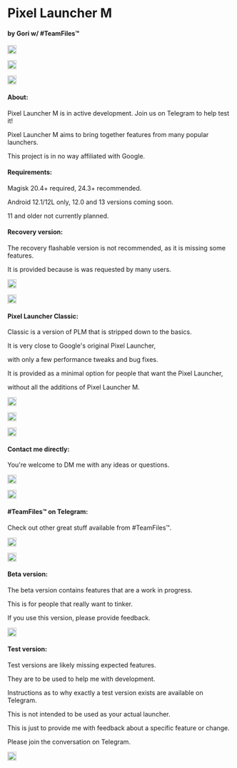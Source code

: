 # Pixel Launcher M

#### by Gori w/ #TeamFiles™

<a href="https://github.com/GoriLovesYou/PixelLauncherM/releases"><img src="https://img.shields.io/badge/Download Pixel Launcher M (Magisk Module)-not quite yet...-red.svg" height="20"></a>

<a href="https://t.me/PixelLauncherM"><img src="https://img.shields.io/badge/Pixel Launcher M Telegram Channel-@PixelLauncherM-2AABEE.svg" height="20"></a>

<a href="https://t.me/PixelLauncherMchat"><img src="https://img.shields.io/badge/Pixel Launcher M Telegram Group-@PixelLauncherMchat-2AABEE.svg" height="20"></a>

#### About:

Pixel Launcher M is in active development. Join us on Telegram to help test it!

Pixel Launcher M aims to bring together features from many popular launchers.

This project is in no way affiliated with Google.

#### Requirements:

Magisk 20.4+ required, 24.3+ recommended.

Android 12.1/12L only, 12.0 and 13 versions coming soon.

11 and older not currently planned.

#### Recovery version:

The recovery flashable version is not recommended, as it is missing some features.

It is provided because is was requested by many users.

<a href="https://github.com/GoriLovesYou/PixelLauncherM/releases"><img src="https://img.shields.io/badge/Download Pixel Launcher M (Recovery Flashable)-not quite yet...-red.svg" height="20"></a>

<a href="https://github.com/GoriLovesYou/PixelLauncherM/releases"><img src="https://img.shields.io/badge/Download Pixel Launcher M (Force Flash)-not quite yet...-red.svg" height="20"></a>

#### Pixel Launcher Classic:

Classic is a version of PLM that is stripped down to the basics.

It is very close to Google's original Pixel Launcher,

with only a few performance tweaks and bug fixes.

It is provided as a minimal option for people that want the Pixel Launcher,

without all the additions of Pixel Launcher M.

<a href="https://github.com/GoriLovesYou/PixelLauncherM/releases"><img src="https://img.shields.io/badge/Download Pixel Launcher Classic (Magisk Module)-not quite yet...-red.svg" height="20"></a>

<a href="https://github.com/GoriLovesYou/PixelLauncherM/releases"><img src="https://img.shields.io/badge/Download Pixel Launcher Classic (Recovery Flashable)-not quite yet...-red.svg" height="20"></a>

<a href="https://github.com/GoriLovesYou/PixelLauncherM/releases"><img src="https://img.shields.io/badge/Downlaod Pixel Launcher Classic (Force Flash)-not quite yet...-red.svg" height="20"></a>

#### Contact me directly:

You're welcome to DM me with any ideas or questions.

<a href="https://t.me/GoriLovesYou"><img src="https://img.shields.io/badge/Gori on Telegram-@GoriLovesYou-2AABEE.svg" height="20"></a>

<a href="https://discordapp.com/users/417424119768940585"><img src="https://img.shields.io/badge/Gori on Discord-Gori%230001-5865F2.svg" height="20"></a>

#### \#TeamFiles™ on Telegram:

Check out other great stuff available from \#TeamFiles™.

<a href="https://t.me/modulesrepo"><img src="https://img.shields.io/badge/%23TeamFiles™ Telegram Channel-@modulesrepo-2AABEE.svg" height="20"></a>

<a href="https://t.me/fileschat"><img src="https://img.shields.io/badge/%23TeamFiles™ Telegram Group-@fileschat-2AABEE.svg" height="20"></a>

#### Beta version:

The beta version contains features that are a work in progress.

This is for people that really want to tinker.

If you use this version, please provide feedback.

<a href="https://github.com/GoriLovesYou/PixelLauncherM/releases"><img src="https://img.shields.io/badge/Download Pixel Launcher M Beta (Magisk Module)-not quite yet...-red.svg" height="20"></a>

#### Test version:

Test versions are likely missing expected features.

They are to be used to help me with development.

Instructions as to why exactly a test version exists are available on Telegram.

This is not intended to be used as your actual launcher.

This is just to provide me with feedback about a specific feature or change.

Please join the conversation on Telegram.

<a href="https://github.com/GoriLovesYou/PixelLauncherM/releases"><img src="https://img.shields.io/badge/Download Pixel Launcher M Test (Magisk Module)-not quite yet...-red.svg" height="20"></a>
